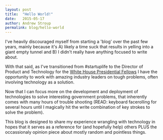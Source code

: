 ```yaml
---
layout: post
title:  "Hello World!"
date:   2015-05-17
author: Andrew Stroup
permalink: blog/hello-world
---
```

I've heavily discouraged myself from starting a 'blog' over the past few years, mainly because it's A) likely a time suck that results in yelling into a giant empty tunnel and B) I didn't really have anything focused to write about.

With that said, as I've transitioned from #startuplife to the Director of Product and Technology for the [White House Presidential Fellows](https://whitehouse.gov/#innovationfellows) I have the opportunity to work with amazing industry leaders on tough problems, often involving technology as a solution.

Now that I can focus more on the development and deployment of technologies to solve interesting government problems, that inherently comes with many hours of trouble shooting (READ: keyboard facerolling for several hours until I magically hit the write combination of key strokes to solve the problem).

This blog is designed to share my experience wrangling with technology in hopes that it serves as a reference for (and hopefully help) others PLUS the occassionaly opinion piece about mostly random and pointless things.